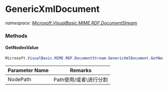 ﻿# GenericXmlDocument
_namespace: [Microsoft.VisualBasic.MIME.RDF.DocumentStream](./index.md)_





### Methods

#### GetNodesValue
```csharp
Microsoft.VisualBasic.MIME.RDF.DocumentStream.GenericXmlDocument.GetNodesValue(System.String)
```


|Parameter Name|Remarks|
|--------------|-------|
|NodePath|Path使用/或者\进行分割|



